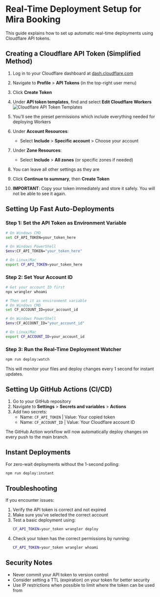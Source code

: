 # Real-Time Deployment Setup for Mira Booking

This guide explains how to set up automatic real-time deployments using Cloudflare API tokens.

## Creating a Cloudflare API Token (Simplified Method)

1. Log in to your Cloudflare dashboard at [dash.cloudflare.com](https://dash.cloudflare.com)
2. Navigate to **Profile** > **API Tokens** (in the top-right user menu)
3. Click **Create Token**
4. Under **API token templates**, find and select **Edit Cloudflare Workers**
   ![Cloudflare API Token Templates](https://developers.cloudflare.com/assets/edit-workers-token-b09b8eb7.png)
5. You'll see the preset permissions which include everything needed for deploying Workers

6. Under **Account Resources**:
   - Select **Include** > **Specific account** > Choose your account
   
7. Under **Zone Resources**:
   - Select **Include** > **All zones** (or specific zones if needed)
   
8. You can leave all other settings as they are
   
9. Click **Continue to summary**, then **Create Token**

10. **IMPORTANT**: Copy your token immediately and store it safely. You will not be able to see it again.

## Setting Up Fast Auto-Deployments

### Step 1: Set the API Token as Environment Variable

```bash
# On Windows CMD
set CF_API_TOKEN=your_token_here

# On Windows PowerShell
$env:CF_API_TOKEN="your_token_here"

# On Linux/Mac
export CF_API_TOKEN=your_token_here
```

### Step 2: Set Your Account ID

```bash
# Get your account ID first
npx wrangler whoami

# Then set it as environment variable
# On Windows CMD
set CF_ACCOUNT_ID=your_account_id

# On Windows PowerShell
$env:CF_ACCOUNT_ID="your_account_id"

# On Linux/Mac
export CF_ACCOUNT_ID=your_account_id
```

### Step 3: Run the Real-Time Deployment Watcher

```bash
npm run deploy:watch
```

This will monitor your files and deploy changes every 1 second for instant updates.

## Setting Up GitHub Actions (CI/CD)

1. Go to your GitHub repository
2. Navigate to **Settings** > **Secrets and variables** > **Actions**
3. Add two secrets:
   - Name: `CF_API_TOKEN` | Value: Your copied token
   - Name: `CF_ACCOUNT_ID` | Value: Your Cloudflare account ID

The GitHub Action workflow will now automatically deploy changes on every push to the main branch.

## Instant Deployments

For zero-wait deployments without the 1-second polling:

```bash
npm run deploy:instant
```

## Troubleshooting

If you encounter issues:

1. Verify the API token is correct and not expired
2. Make sure you've selected the correct account
3. Test a basic deployment using:
   ```bash
   CF_API_TOKEN=your_token wrangler deploy
   ```
4. Check your token has the correct permissions by running:
   ```bash
   CF_API_TOKEN=your_token wrangler whoami
   ```

## Security Notes

- Never commit your API token to version control
- Consider setting a TTL (expiration) on your token for better security
- Use IP restrictions when possible to limit where the token can be used from 